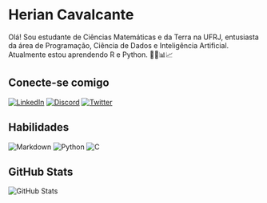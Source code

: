# Herian Cavalcante

Olá! Sou estudante de Ciências Matemáticas e da Terra na UFRJ, entusiasta da área de Programação, Ciência de Dados e Inteligência Artificial. 
Atualmente estou aprendendo R e Python. 👨‍💻📊📈

## Conecte-se comigo
[![LinkedIn](https://img.shields.io/badge/LinkedIn-000?style=for-the-badge&logo=linkedin&logoColor=0E76A8)](https://www.linkedin.com/in/heriancavalcante/) [![Discord](https://img.shields.io/badge/Discord-000?style=for-the-badge&logo=discord)](https://www.discord.com/in/herianw/) [![Twitter](https://img.shields.io/badge/Twitter-000?style=for-the-badge&logo=twitter)](https://twitter.com/traeyoungw)

## Habilidades
 ![Markdown](https://img.shields.io/badge/Markdown-000?style=for-the-badge&logo=markdown) ![Python](https://img.shields.io/badge/Python-000?style=for-the-badge&logo=python) ![C](https://img.shields.io/badge/C-000?style=for-the-badge&logo=c)

 ## GitHub Stats 
 ![GitHub Stats](https://github-readme-stats.vercel.app/api?username=rherian&theme=transparent&bg_color=000&border_color=30A3DC&show_icons=true&icon_color=30A3DC&title_color=E94D5F&text_color=FFF)
